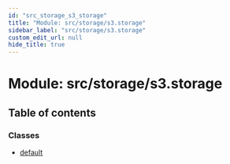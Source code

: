 ```yaml
---
id: "src_storage_s3_storage"
title: "Module: src/storage/s3.storage"
sidebar_label: "src/storage/s3.storage"
custom_edit_url: null
hide_title: true
---
```


# Module: src/storage/s3.storage

## Table of contents

### Classes

- [default](../classes/src_storage_s3_storage.default.md)
